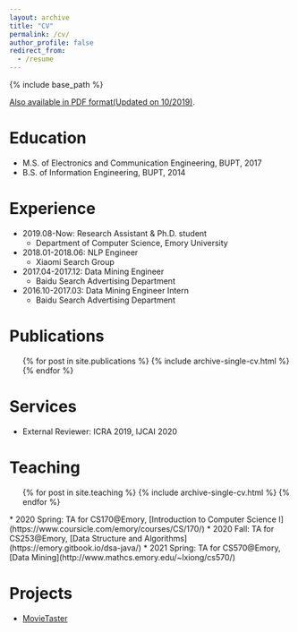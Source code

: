 ```yaml
---
layout: archive
title: "CV"
permalink: /cv/
author_profile: false
redirect_from:
  - /resume
---
```


{% include base_path %}

[Also available in PDF format(Updated on 10/2019)](/files/CV_JiayingLu.pdf).


Education
======
* M.S. of Electronics and Communication Engineering, BUPT, 2017
* B.S. of Information Engineering, BUPT, 2014


Experience
======
* 2019.08-Now: Research Assistant & Ph.D. student
  * Department of Computer Science, Emory University
* 2018.01-2018.06: NLP Engineer
  * Xiaomi Search Group
* 2017.04-2017.12: Data Mining Engineer
  * Baidu Search Advertising Department
* 2016.10-2017.03: Data Mining Engineer Intern
  * Baidu Search Advertising Department


Publications
======
  <ul>{% for post in site.publications %}
    {% include archive-single-cv.html %}
  {% endfor %}</ul>


Services
======
* External Reviewer: ICRA 2019, IJCAI 2020


Teaching
======
  <ul>{% for post in site.teaching %}
    {% include archive-single-cv.html %}
  {% endfor %}</ul>
* 2020 Spring: TA for CS170@Emory, [Introduction to Computer Science I](https://www.coursicle.com/emory/courses/CS/170/)
* 2020 Fall: TA for CS253@Emory, [Data Structure and Algorithms](https://emory.gitbook.io/dsa-java/)
* 2021 Spring: TA for CS570@Emory, [Data Mining](http://www.mathcs.emory.edu/~lxiong/cs570/)

Projects
======
- [MovieTaster](https://github.com/lujiaying/MovieTaster-Open)
